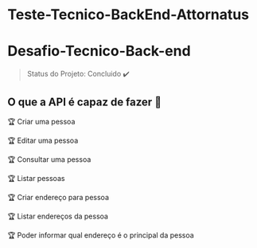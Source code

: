 # Teste-Tecnico-BackEnd-Attornatus
# Desafio-Tecnico-Back-end

> Status do Projeto: Concluido :heavy_check_mark:

## O que a API é capaz de fazer :checkered_flag:

:trophy: Criar uma pessoa

:trophy: Editar uma pessoa

:trophy: Consultar uma pessoa

:trophy: Listar pessoas

:trophy: Criar endereço para pessoa

:trophy: Listar endereços da pessoa

:trophy: Poder informar qual endereço é o principal da pessoa
